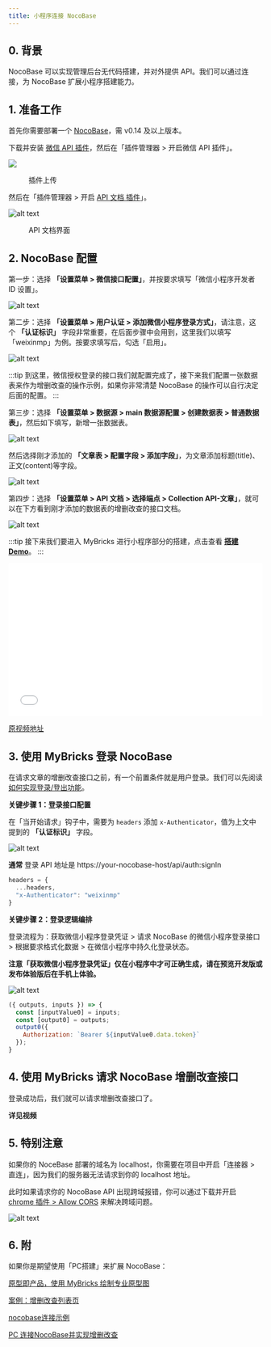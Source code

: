 ```yaml
---
title: 小程序连接 NocoBase
---
```


## 0. 背景

NocoBase 可以实现管理后台无代码搭建，并对外提供 API。我们可以通过连接，为 NocoBase 扩展小程序搭建能力。

## 1. 准备工作

首先你需要部署一个 [NocoBase](https://www.nocobase.com/)，需 v0.14 及以上版本。

下载并安装 [微信 API 插件](https://mybricks-releases.oss-cn-hangzhou.aliyuncs.com/nocobase-plugin-weixin-api/weixin-api-1.0.2.tgz)，然后在「插件管理器 > 开启微信 API 插件」。

![](img/upload-plugin.gif)

<figure>插件上传</figure>

然后在「插件管理器 > 开启 [API 文档 插件](https://docs-cn.nocobase.com/handbook/api-doc)」。

![alt text](img/image.png)

<figure>API 文档界面</figure>

## 2. NocoBase 配置

第一步：选择 **「设置菜单 > 微信接口配置」**，并按要求填写「微信小程序开发者 ID 设置」。

![alt text](img/image-5.png)

第二步：选择 **「设置菜单 > 用户认证 > 添加微信小程序登录方式」**，请注意，这个 **「认证标识」** 字段非常重要，在后面步骤中会用到，这里我们以填写「weixinmp」为例。按要求填写后，勾选「启用」。

![alt text](img/image-4.png)

:::tip
到这里，微信授权登录的接口我们就配置完成了，接下来我们配置一张数据表来作为增删改查的操作示例，如果你非常清楚 NocoBase 的操作可以自行决定后面的配置。
:::

第三步：选择 **「设置菜单 > 数据源 > main 数据源配置 > 创建数据表 > 普通数据表」**，然后如下填写，新增一张数据表。

![alt text](img/image-6.png)

然后选择刚才添加的 **「文章表 > 配置字段 > 添加字段」**，为文章添加标题(title)、正文(content)等字段。

![alt text](img/image-7.png)

第四步：选择 **「设置菜单 > API 文档 > 选择端点 > Collection API-文章」**，就可以在下方看到刚才添加的数据表的增删改查的接口文档。

![alt text](img/image-8.png)

:::tip
接下来我们要进入 MyBricks 进行小程序部分的搭建，点击查看 **[搭建 Demo](https://my.mybricks.world/mybricks-app-mpsite/index.html?id=592244920504389)**。
:::

<div style="position: relative; padding: 30% 45%;">
<iframe style="position: absolute; width: 100%; height: 100%; left: 0; top: 0;" src="//player.bilibili.com/player.html?isOutside=true&aid=112926652367489&bvid=BV1AEYbeFEyj&cid=500001642764072&p=1&autoplay=0" frameborder="no" scrolling="no"></iframe>
</div>

[原视频地址](https://www.bilibili.com/video/BV1AEYbeFEyj/)

## 3. 使用 MyBricks 登录 NocoBase

在请求文章的增删改查接口之前，有一个前置条件就是用户登录。我们可以先阅读 [如何实现登录/登出功能](/docs/miniprogram/common-scenarios/login-logout/)。

**关键步骤 1：登录接口配置**

在「当开始请求」钩子中，需要为 ```headers``` 添加 ```x-Authenticator```，值为上文中提到的 **「认证标识」** 字段。

![alt text](img/image-9.png)

**通常** 登录 API 地址是 https://your-nocobase-host/api/auth:signIn

```js
headers = {
  ...headers,
  "x-Authenticator": "weixinmp"
}
```

**关键步骤 2：登录逻辑编排**

登录流程为：获取微信小程序登录凭证 > 请求 NocoBase 的微信小程序登录接口 > 根据要求格式化数据 > 在微信小程序中持久化登录状态。

**注意「获取微信小程序登录凭证」仅在小程序中才可正确生成，请在预览开发版或发布体验版后在手机上体验。**

![alt text](img/image-10.png)

```js
({ outputs, inputs }) => {
  const [inputValue0] = inputs;
  const [output0] = outputs;
  output0({
    Authorization: `Bearer ${inputValue0.data.token}`
  });
}
```

## 4. 使用 MyBricks 请求 NocoBase 增删改查接口

登录成功后，我们就可以请求增删改查接口了。

**详见视频**

## 5. 特别注意

如果你的 NoceBase 部署的域名为 localhost，你需要在项目中开启「连接器 > 直连」，因为我们的服务器无法请求到你的 localhost 地址。

此时如果请求你的 NocoBase API 出现跨域报错，你可以通过下载并开启 [chrome 插件 > Allow CORS](https://chromewebstore.google.com/detail/allow-cors-access-control/lhobafahddgcelffkeicbaginigeejlf?hl=zh-CN&utm_source=ext_sidebar) 来解决跨域问题。

![alt text](img/image-3.png)

## 6. 附

如果你是期望使用「PC搭建」来扩展 NocoBase：

[原型即产品，使用 MyBricks 绘制专业原型图](/blog/draw-professional-prototypes-with-mybricks)

[案例：增删改查列表页](/training/pc-case/crud/)

[nocobase连接示例](https://my.mybricks.world/mybricks-app-pcspa/index.html?id=592126567915589)

[PC 连接NocoBase并实现增删改查](https://my.mybricks.world/mybricks-app-pcspa/index.html?id=592524615163973)
